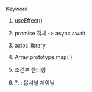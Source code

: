 Keyword

1. useEffect()

2. promise 객체 -> async await

3. axios library

4. Array.prototype.map( )

5. 조건부 렌더링

6. ?. : 옵셔널 체이닝
